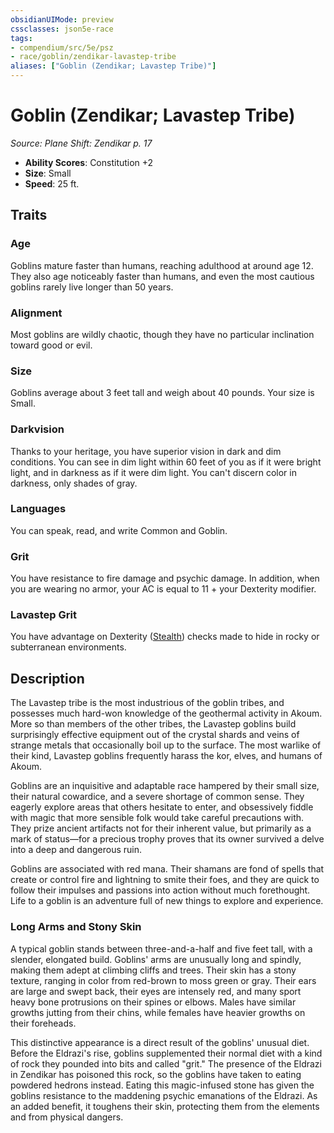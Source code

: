 ```yaml
---
obsidianUIMode: preview
cssclasses: json5e-race
tags:
- compendium/src/5e/psz
- race/goblin/zendikar-lavastep-tribe
aliases: ["Goblin (Zendikar; Lavastep Tribe)"]
---
```

# Goblin (Zendikar; Lavastep Tribe)
*Source: Plane Shift: Zendikar p. 17*  

- **Ability Scores**: Constitution +2
- **Size**: Small
- **Speed**: 25 ft.

## Traits

### Age

Goblins mature faster than humans, reaching adulthood at around age 12. They also age noticeably faster than humans, and even the most cautious goblins rarely live longer than 50 years.

### Alignment

Most goblins are wildly chaotic, though they have no particular inclination toward good or evil.

### Size

Goblins average about 3 feet tall and weigh about 40 pounds. Your size is Small.

### Darkvision

Thanks to your heritage, you have superior vision in dark and dim conditions. You can see in dim light within 60 feet of you as if it were bright light, and in darkness as if it were dim light. You can't discern color in darkness, only shades of gray.

### Languages

You can speak, read, and write Common and Goblin.

### Grit

You have resistance to fire damage and psychic damage. In addition, when you are wearing no armor, your AC is equal to 11 + your Dexterity modifier.

### Lavastep Grit

You have advantage on Dexterity ([Stealth](/Systems/5e/rules/skills.md#Stealth)) checks made to hide in rocky or subterranean environments.

## Description

The Lavastep tribe is the most industrious of the goblin tribes, and possesses much hard-won knowledge of the geothermal activity in Akoum. More so than members of the other tribes, the Lavastep goblins build surprisingly effective equipment out of the crystal shards and veins of strange metals that occasionally boil up to the surface. The most warlike of their kind, Lavastep goblins frequently harass the kor, elves, and humans of Akoum.

Goblins are an inquisitive and adaptable race hampered by their small size, their natural cowardice, and a severe shortage of common sense. They eagerly explore areas that others hesitate to enter, and obsessively fiddle with magic that more sensible folk would take careful precautions with. They prize ancient artifacts not for their inherent value, but primarily as a mark of status—for a precious trophy proves that its owner survived a delve into a deep and dangerous ruin.

Goblins are associated with red mana. Their shamans are fond of spells that create or control fire and lightning to smite their foes, and they are quick to follow their impulses and passions into action without much forethought. Life to a goblin is an adventure full of new things to explore and experience.

### Long Arms and Stony Skin

A typical goblin stands between three-and-a-half and five feet tall, with a slender, elongated build. Goblins' arms are unusually long and spindly, making them adept at climbing cliffs and trees. Their skin has a stony texture, ranging in color from red-brown to moss green or gray. Their ears are large and swept back, their eyes are intensely red, and many sport heavy bone protrusions on their spines or elbows. Males have similar growths jutting from their chins, while females have heavier growths on their foreheads.

This distinctive appearance is a direct result of the goblins' unusual diet. Before the Eldrazi's rise, goblins supplemented their normal diet with a kind of rock they pounded into bits and called "grit." The presence of the Eldrazi in Zendikar has poisoned this rock, so the goblins have taken to eating powdered hedrons instead. Eating this magic-infused stone has given the goblins resistance to the maddening psychic emanations of the Eldrazi. As an added benefit, it toughens their skin, protecting them from the elements and from physical dangers.